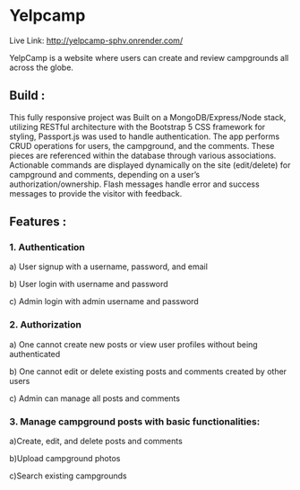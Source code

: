 # Yelpcamp
Live Link: <a> http://yelpcamp-sphv.onrender.com/ </a>

YelpCamp is a website where users can create and review campgrounds all across the globe.

## Build :
This fully responsive project was Built on a MongoDB/Express/Node stack, utilizing RESTful architecture with the Bootstrap 5 CSS framework for styling, Passport.js was used to handle authentication.
The app performs CRUD operations for users, the campground, and the comments. These pieces are referenced within the database through various associations. Actionable commands are displayed dynamically on the site (edit/delete) for campground and comments, depending on a user’s authorization/ownership. Flash messages handle error and success messages to provide the visitor with feedback.

## Features :

### 1. Authentication

a) User signup with a username, password, and email

b) User login with username and password

c) Admin login with admin username and password

### 2. Authorization

a) One cannot create new posts or view user profiles without being authenticated

b) One cannot edit or delete existing posts and comments created by other users

c) Admin can manage all posts and comments

### 3. Manage campground posts with basic functionalities:

a)Create, edit, and delete posts and comments

b)Upload campground photos

c)Search existing campgrounds
